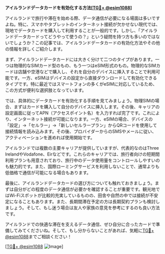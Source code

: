 **アイルランドデータカードを有効化する方法[[TG💪+ @esim1088](https://t.me/s/esim1088)]**

アイルランドで旅行や滞在を始める際、データ通信が必要になる場面は多いですよね。特に、スマホやタブレットのインターネット接続が欠かせない現代では、現地でデータカードを購入して利用することが一般的です。しかし、「アイルランドデータカードってどうやって使うの？」という疑問を持つ方も多いのではないでしょうか？この記事では、アイルランドデータカードの有効化方法やその他の情報を詳しくご紹介します。

まず、アイルランドデータカードには大きく分けて二つのタイプがあります。一つは物理的なSIMカード型のもの、もう一つはeSIM形式のもの。物理的なSIMカードは店舗や空港などで購入し、それを自分のデバイスに挿入することで利用可能です。一方、eSIMはデバイスの設定から直接ダウンロードして有効化できるタイプです。特に最近ではスマートフォンの多くがeSIMに対応しているため、この方式が便利な選択肢となっています。

では、具体的にデータカードを有効化する手順を見てみましょう。物理SIMの場合、まずはカードを購入して自分のデバイスに挿入します。その後、キャリアの設定画面に従ってAPN（アクセスポイント名）を入力すれば完了です。これにより、インターネット接続が可能になります。一方、eSIMの場合、デバイスの「設定」→「セルラー」→「新しいセルラープラン」からQRコードを使用して接続情報を読み込みます。その後、プロバイダーからのSMSやメールに従い、アクティベーションを進めれば使用開始です。

アイルランドでは複数の主要キャリアが提供していますが、代表的なのはThree IrelandやVodafone、Eirなどです。これらのキャリアでは、旅行者向けの短期間利用プランも用意されており、旅行中のデータ使用量をコントロールしやすいのも魅力的です。また、国際ローミングサービスを利用しないことで、通常よりも低価格で通信が可能になる場合もあります。

最後に、アイルランドデータカードの選び方についても触れておきましょう。まずは自分がどの程度のデータ通信が必要かを確認することが重要です。観光地ではWi-Fiスポットが比較的充実しているものの、田舎や自然の中では接続が不安定になることもあります。また、長期間滞在予定の方は長期契約プランも検討しましょう。そして、もし迷う場合は友人や家族の意見を参考にするのも良い方法です。

アイルランドでの快適な滞在を支えるデータ通信、ぜひ自分に合ったカードで準備してみてくださいね。そして、もし分からないことがあれば、気軽に[TG💪+ @esim1088](https://t.me/s/esim1088)までご相談ください！

[[TG💪+ @esim1088](https://t.me/s/esim1088) ![Image](https://i.postimg.cc/Y0z9fWf4/image.png)]